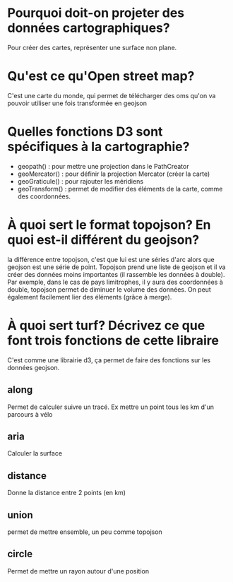 # Pourquoi doit-on projeter des données cartographiques?
Pour créer des cartes, représenter une surface non plane.

# Qu'est ce qu'Open street map?
C'est une carte du monde, qui permet de télécharger des oms qu'on va pouvoir utiliser une fois transformée en geojson

# Quelles fonctions D3 sont spécifiques à la cartographie?
- geopath() : pour mettre une projection dans le PathCreator
- geoMercator() : pour définir la projection Mercator (créer la carte)
- geoGraticule() : pour rajouter les méridiens
- geoTransform() : permet de modifier des éléments de la carte, comme des coordonnées.

# À quoi sert le format topojson? En quoi est-il différent du geojson?
la différence entre topojson, c'est que lui est une séries d'arc alors que geojson est une série de point.
Topojson prend une liste de geojson et il va créer des données moins importantes (il rassemble les données à double).
Par exemple, dans le cas de pays limitrophes, il y aura des coordonnées à double, topojson permet de diminuer le volume des données.
On peut également facilement lier des éléments (grâce à merge).

# À quoi sert turf? Décrivez ce que font trois fonctions de cette libraire
C'est comme une librairie d3, ça permet de faire des fonctions sur les données geojson.
## along 
Permet de calculer suivre un tracé. Ex mettre un point tous les km d'un parcours à vélo
## aria
Calculer la surface
## distance
Donne la distance entre 2 points (en km)
## union
permet de mettre ensemble, un peu comme topojson
## circle
Permet de mettre un rayon autour d'une position 